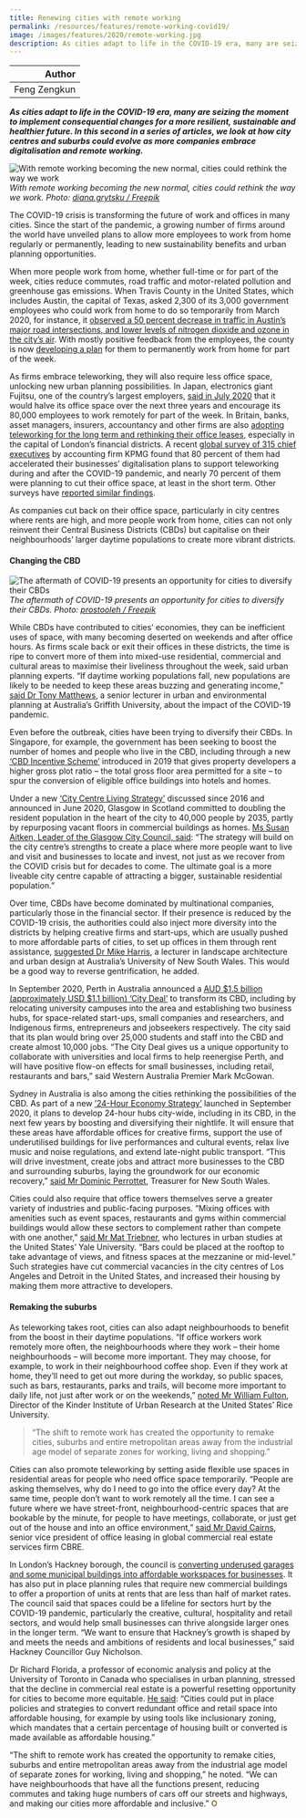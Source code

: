 ```yaml
---
title: Renewing cities with remote working
permalink: /resources/features/remote-working-covid19/
image: /images/features/2020/remote-working.jpg
description: As cities adapt to life in the COVID-19 era, many are seizing the moment to implement consequential changes for a more resilient, sustainable and healthier future. In this second in a series of articles, we look at how city centres and suburbs could evolve as more companies embrace digitalisation and remote working.
---
```


| Author |
|---:|
| Feng Zengkun |

***As cities adapt to life in the COVID-19 era, many are seizing the moment to implement consequential changes for a more resilient, sustainable and healthier future. In this second in a series of articles, we look at how city centres and suburbs could evolve as more companies embrace digitalisation and remote working.***

![With remote working becoming the new normal, cities could rethink the way we work](/images/features/2020/remote-working.jpg/)*With remote working becoming the new normal, cities could rethink the way we work. Photo: [diana.grytsku / Freepik](http://www.freepik.com)*

The COVID-19 crisis is transforming the future of work and offices in many cities. Since the start of the pandemic, a growing number of firms around the world have unveiled plans to allow more employees to work from home regularly or permanently, leading to new sustainability benefits and urban planning opportunities.  

When more people work from home, whether full-time or for part of the week, cities reduce commutes, road traffic and motor-related pollution and greenhouse gas emissions. When Travis County in the United States, which includes Austin, the capital of Texas, asked 2,300 of its 3,000 government employees who could work from home to do so temporarily from March 2020, for instance, it [observed a 50 percent decrease in traffic in Austin’s major road intersections, and lower levels of nitrogen dioxide and ozone in the city’s air](https://www.austinmonitor.com/stories/2020/05/city-and-county-consider-long-term-telecommuting-strategy/). With mostly positive feedback from the employees, the county is now [developing a plan](https://www.austinmonitor.com/stories/2020/05/travis-county-plans-for-75-of-eligible-county-employees-to-telework-permanently/) for them to permanently work from home for part of the week. 

As firms embrace teleworking, they will also require less office space, unlocking new urban planning possibilities. In Japan, electronics giant Fujitsu, one of the country’s largest employers, [said in July 2020](http://www.asahi.com/ajw/articles/13523634) that it would halve its office space over the next three years and encourage its 80,000 employees to work remotely for part of the week. In Britain, banks, asset managers, insurers, accountancy and other firms are also [adopting teleworking for the long term and rethinking their office leases](https://www.ft.com/content/a2fd84a8-172e-4c9d-9824-0504e86f2da1), especially in the capital of London’s financial districts. A recent [global survey of 315 chief executives](https://home.kpmg/xx/en/home/insights/2020/08/global-ceo-outlook-2020.html) by accounting firm KPMG found that 80 percent of them had accelerated their businesses’ digitalisation plans to support teleworking during and after the COVID-19 pandemic, and nearly 70 percent of them were planning to cut their office space, at least in the short term. Other surveys have [reported similar findings](https://www.gartner.com/en/newsroom/press-releases/2020-04-03-gartner-cfo-surey-reveals-74-percent-of-organizations-to-shift-some-employees-to-remote-work-permanently2). 

As companies cut back on their office space, particularly in city centres where rents are high, and more people work from home, cities can not only reinvent their Central Business Districts (CBDs) but capitalise on their neighbourhoods’ larger daytime populations to create more vibrant districts. 

#### **Changing the CBD**

![The aftermath of COVID-19 presents an opportunity for cities to diversify their CBDs](/images/features/2020/remote-working2.jpg/)*The aftermath of COVID-19 presents an opportunity for cities to diversify their CBDs. Photo: [prostooleh / Freepik](http://www.freepik.com)*

While CBDs have contributed to cities’ economies, they can be inefficient uses of space, with many becoming deserted on weekends and after office hours. As firms scale back or exit their offices in these districts, the time is ripe to convert more of them into mixed-use residential, commercial and cultural areas to maximise their liveliness throughout the week, said urban planning experts. “If daytime working populations fall, new populations are likely to be needed to keep these areas buzzing and generating income,” [said Dr Tony Matthews](https://www.reuters.com/article/us-health-coronavirus-cities-trfn-idUSKBN23A065), a senior lecturer in urban and environmental planning at Australia’s Griffith University, about the impact of the COVID-19 pandemic. 

Even before the outbreak, cities have been trying to diversify their CBDs. In Singapore, for example, the government has been seeking to boost the number of homes and people who live in the CBD, including through a new [‘CBD Incentive Scheme’](https://www.ura.gov.sg/Corporate/Guidelines/Circulars/dc19-04) introduced in 2019 that gives property developers a higher gross plot ratio – the total gross floor area permitted for a site – to spur the conversion of eligible office buildings into hotels and homes. 

Under a new [‘City Centre Living Strategy’](https://www.glasgow.gov.uk/CHttpHandler.ashx?id=47302) discussed since 2016 and announced in June 2020, Glasgow in Scotland committed to doubling the resident population in the heart of the city to 40,000 people by 2035, partly by repurposing vacant floors in commercial buildings as homes. [Ms Susan Aitken, Leader of the Glasgow City Council, said](https://www.glasgowlive.co.uk/news/glasgow-news/plans-approved-double-glasgow-city-18444719): “The strategy will build on the city centre’s strengths to create a place where more people want to live and visit and businesses to locate and invest, not just as we recover from the COVID crisis but for decades to come. The ultimate goal is a more liveable city centre capable of attracting a bigger, sustainable residential population.” 

Over time, CBDs have become dominated by multinational companies, particularly those in the financial sector. If their presence is reduced by the COVID-19 crisis, the authorities could also inject more diversity into the districts by helping creative firms and start-ups, which are usually pushed to more affordable parts of cities, to set up offices in them through rent assistance, [suggested Dr Mike Harris](https://www.theguardian.com/business/2020/aug/30/the-reversal-of-gentrification-how-covid-19-could-remake-australias-cities), a lecturer in landscape architecture and urban design at Australia’s University of New South Wales. This would be a good way to reverse gentrification, he added. 

In September 2020, Perth in Australia announced a [AUD $1.5 billion (approximately USD $1.1 billion) ‘City Deal’](https://www.pm.gov.au/media/city-deal-create-10000-jobs-and-transform-perth-cbd) to transform its CBD, including by relocating university campuses into the area and establishing two business hubs, for space-related start-ups, small companies and researchers, and Indigenous firms, entrepreneurs and jobseekers respectively. The city said that its plan would bring over 25,000 students and staff into the CBD and create almost 10,000 jobs. “The City Deal gives us a unique opportunity to collaborate with universities and local firms to help reenergise Perth, and will have positive flow-on effects for small businesses, including retail, restaurants and bars,” said Western Australia Premier Mark McGowan.

Sydney in Australia is also among the cities rethinking the possibilities of the CBD. As part of a new [’24-Hour Economy Strategy’](https://global.nsw.gov.au/24-hr-economy-vision) launched in September 2020, it plans to develop 24-hour hubs city-wide, including in its CBD, in the next few years by boosting and diversifying their nightlife. It will ensure that these areas have affordable offices for creative firms, support the use of underutilised buildings for live performances and cultural events, relax live music and noise regulations, and extend late-night public transport. “This will drive investment, create jobs and attract more businesses to the CBD and surrounding suburbs, laying the groundwork for our economic recovery,” [said Mr Dominic Perrottet](https://www.smh.com.au/national/nsw/the-world-wants-a-24-hour-sydney-push-for-entertainment-hubs-across-city-20200914-p55vgf.html), Treasurer for New South Wales. 

Cities could also require that office towers themselves serve a greater variety of industries and public-facing purposes. “Mixing offices with amenities such as event spaces, restaurants and gyms within commercial buildings would allow these sectors to complement rather than compete with one another,” [said Mr Mat Triebner](https://hbr.org/2020/08/reimagining-the-urban-office), who lectures in urban studies at the United States’ Yale University. “Bars could be placed at the rooftop to take advantage of views, and fitness spaces at the mezzanine or mid-level.” Such strategies have cut commercial vacancies in the city centres of Los Angeles and Detroit in the United States, and increased their housing by making them more attractive to developers. 

#### **Remaking the suburbs**

As teleworking takes root, cities can also adapt neighbourhoods to benefit from the boost in their daytime populations. “If office workers work remotely more often, the neighbourhoods where they work – their home neighbourhoods – will become more important. They may choose, for example, to work in their neighbourhood coffee shop. Even if they work at home, they’ll need to get out more during the workday, so public spaces, such as bars, restaurants, parks and trails, will become more important to daily life, not just after work or on the weekends,” [noted Mr William Fulton](https://kinder.rice.edu/urbanedge/2020/03/30/how-covid-19-pandemic-will-change-our-cities), Director of the Kinder Institute of Urban Research at the United States’ Rice University.

> “The shift to remote work has created the opportunity to remake cities, suburbs and entire metropolitan areas away from the industrial age model of separate zones for working, living and shopping.”

Cities can also promote teleworking by setting aside flexible use spaces in residential areas for people who need office space temporarily. “People are asking themselves, why do I need to go into the office every day? At the same time, people don’t want to work remotely all the time. I can see a future where we have street-front, neighbourhood-centric spaces that are bookable by the minute, for people to have meetings, collaborate, or just get out of the house and into an office environment,” [said Mr David Cairns](https://www.cbre.ca/en/about/advantage-insights/articles/how-the-hub-and-spoke-model-could-evolve-into-the-office-of-the-future), senior vice president of office leasing in global commercial real estate services firm CBRE. 

In London’s Hackney borough, the council is [converting underused garages and some municipal buildings into affordable workspaces for businesses](https://news.hackney.gov.uk/rebuilding-a-fairer-hackney--council-secures-affordable-workspace-for-shoreditch/). It has also put in place planning rules that require new commercial buildings to offer a proportion of units at rents that are less than half of market rates. The council said that spaces could be a lifeline for sectors hurt by the COVID-19 pandemic, particularly the creative, cultural, hospitality and retail sectors, and would help small businesses can thrive alongside larger ones in the longer term. “We want to ensure that Hackney’s growth is shaped by and meets the needs and ambitions of residents and local businesses,” said Hackney Councillor Guy Nicholson. 

Dr Richard Florida, a professor of economic analysis and policy at the University of Toronto in Canada who specialises in urban planning, stressed that the decline in commercial real estate is a powerful resetting opportunity for cities to become more equitable. [He said](https://www.bloomberg.com/news/features/2020-07-02/how-coronavirus-will-reshape-u-s-cities): “Cities could put in place policies and strategies to convert redundant office and retail space into affordable housing, for example by using tools like inclusionary zoning, which mandates that a certain percentage of housing built or converted is made available as affordable housing.”

“The shift to remote work has created the opportunity to remake cities, suburbs and entire metropolitan areas away from the industrial age model of separate zones for working, living and shopping,” he noted. “We can have neighbourhoods that have all the functions present, reducing commutes and taking huge numbers of cars off our streets and highways, and making our cities more affordable and inclusive.” **<font color="#967942">O</font>**
